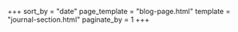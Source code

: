 +++
sort_by = "date"
page_template = "blog-page.html"
template = "journal-section.html"
paginate_by = 1
+++
